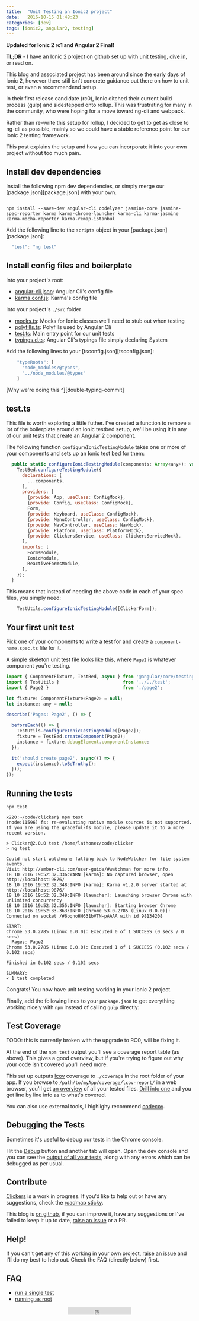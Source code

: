 ```yaml
---
title:  "Unit Testing an Ionic2 project"
date:   2016-10-15 01:48:23
categories: [dev]
tags: [ionic2, angular2, testing]
---
```


**Updated for Ionic 2 rc1 and Angular 2 Final!**

**TL;DR** - I have an Ionic 2 project on github set up with unit testing, [dive in][clicker-repo], or read on.

This blog and associated project has been around since the early days of Ionic 2, however there still isn't concrete guidance out there on how to unit test, or even a recommendend setup.

In their first release candidate (rc0), Ionic ditched their current build process (gulp) and sidestepped onto rollup. This was frustrating for many in the community, who were hoping for a move toward ng-cli and webpack.

Rather than re-write this setup for rollup, I decided to get to get as close to ng-cli as possible, mainly so we could have a stable reference point for our Ionic 2 testing framework.

This post explains the setup and how you can incorporate it into your own project without too much pain.

Install dev dependencies
------------------------

Install the following npm dev dependencies, or simply merge our [package.json][package.json] with your own.

<div class="highlighter-rouge">
<pre class="lowlight">
<code>
npm install --save-dev angular-cli codelyzer jasmine-core jasmine-spec-reporter karma karma-chrome-launcher karma-cli karma-jasmine karma-mocha-reporter karma-remap-istanbul</code>
</pre>
</div>

Add the following line to the `scripts` object in your [package.json][package.json]:

```javascript
  "test": "ng test"
```

Install config files and boilerplate
------------------------------------

Into your project's root:

* [angular-cli.json][angular-cli.json]: Angular Cli's config file
* [karma.conf.js][karma.conf.js]: Karma's config file

Into your project's `./src` folder

* [mocks.ts][mocks.ts]: Mocks for Ionic classes we'll need to stub out when testing
* [polyfills.ts][polyfills.ts]: Polyfills used by Angular Cli
* [test.ts][test.ts]: Main entry point for our unit tests
* [typings.d.ts][typings.d.ts]: Angular Cli's typings file simply declaring System

Add the following lines to your [tsconfig.json][tsconfig.json]:

```javascript
    "typeRoots": [
      "node_modules/@types",
      "../node_modules/@types"
    ]
```

[Why we're doing this ^][double-typing-commit]

test.ts
-------

This file is worth exploring a little futher. I've created a function to remove a lot of the boilerplate around an Ionic testbed setup, we'll be using it in any of our unit tests that create an Angular 2 component.

The following function `configureIonicTestingModule` takes one or more of your components and sets up an Ionic test bed for them:

```javascript
  public static configureIonicTestingModule(components: Array<any>): void {
    TestBed.configureTestingModule({
      declarations: [
        ...components,
      ],
      providers: [
        {provide: App, useClass: ConfigMock},
        {provide: Config, useClass: ConfigMock},
        Form,
        {provide: Keyboard, useClass: ConfigMock},
        {provide: MenuController, useClass: ConfigMock},
        {provide: NavController, useClass: NavMock},
        {provide: Platform, useClass: PlatformMock},
        {provide: ClickersService, useClass: ClickersServiceMock},
      ],
      imports: [
        FormsModule,
        IonicModule,
        ReactiveFormsModule,
      ],
    });
  }
```

This means that instead of needing the above code in each of your spec files, you simply need:

```javascript
    TestUtils.configureIonicTestingModule([ClickerForm]);
```

Your first unit test
--------------------

Pick one of your components to write a test for and create a `component-name.spec.ts` file for it.

A simple skeleton unit test file looks like this, where `Page2` is whatever component you're testing.

```javascript
import { ComponentFixture, TestBed, async } from '@angular/core/testing';
import { TestUtils }                        from '../../test';
import { Page2 }                            from './page2';

let fixture: ComponentFixture<Page2> = null;
let instance: any = null;

describe('Pages: Page2', () => {

  beforeEach(() => {
    TestUtils.configureIonicTestingModule([Page2]);
    fixture = TestBed.createComponent(Page2);
    instance = fixture.debugElement.componentInstance;
  });

  it('should create page2', async(() => {
    expect(instance).toBeTruthy();
  }));
});
```

Running the tests
-----------------

`npm test`

```
x220:~/code/clicker$ npm test
(node:11596) fs: re-evaluating native module sources is not supported. If you are using the graceful-fs module, please update it to a more recent version.

> Clicker@2.0.0 test /home/lathonez/code/clicker
> ng test

Could not start watchman; falling back to NodeWatcher for file system events.
Visit http://ember-cli.com/user-guide/#watchman for more info.
18 10 2016 19:52:32.336:WARN [karma]: No captured browser, open http://localhost:9876/
18 10 2016 19:52:32.348:INFO [karma]: Karma v1.2.0 server started at http://localhost:9876/
18 10 2016 19:52:32.349:INFO [launcher]: Launching browser Chrome with unlimited concurrency
18 10 2016 19:52:32.355:INFO [launcher]: Starting browser Chrome
18 10 2016 19:52:33.363:INFO [Chrome 53.0.2785 (Linux 0.0.0)]: Connected on socket /#6bqnoHH631bVTN-pAAAA with id 98134208

START:
Chrome 53.0.2785 (Linux 0.0.0): Executed 0 of 1 SUCCESS (0 secs / 0 secs)
  Pages: Page2
Chrome 53.0.2785 (Linux 0.0.0): Executed 1 of 1 SUCCESS (0.102 secs / 0.102 secs)

Finished in 0.102 secs / 0.102 secs

SUMMARY:
✔ 1 test completed
```

Congrats! You now have unit testing working in your Ionic 2 project.

Finally, add the following lines to your `package.json` to get everything working nicely with `npm` instead of calling `gulp` directly:

Test Coverage
--------------

TODO: this is currently broken with the upgrade to RC0, will be fixing it.

At the end of the `npm test` output you'll see a coverage report table (as above). This gives a good overview, but if you're trying to figure out why your code isn't covered you'll need more.

This set up outputs [lcov][lcov-home] coverage to `./coverage` in the root folder of your app. If you browse to `/path/to/myApp/coverage/lcov-report/` in a web browser, you'll get [an overview][lcov-index-ss] of all your tested files. [Drill into one][lcov-app-ss] and you get line by line info as to what's covered.

You can also use external tools, I highlighy recommend [codecov][clicker-codecov].

Debugging the Tests
--------------------

Sometimes it's useful to debug our tests in the Chrome console.

Hit the [Debug][karma-debug-ss] button and another tab will open. Open the dev console and you can see the [output of all your tests][karma-console-ss], along with any errors which can be debugged as per usual.

Contribute
----------

[Clickers][clicker-repo] is a work in progress. If you'd like to help out or have any suggestions, check the [roadmap sticky][clicker-issue-38].

This blog is [on github][blog-repo], if you can improve it, have any suggestions or I've failed to keep it up to date, [raise an issue][blog-issue-new] or a PR.

Help!
-----

If you can't get any of this working in your own project, [raise an issue][clicker-issue-new] and I'll do my best to help out. Check the FAQ (directly below) first.

FAQ
---

* [run a single test][clicker-issue-35]
* [running as root][clicker-issue-111]

<div align="center"><iframe src="https://ghbtns.com/github-btn.html?user=lathonez&repo=clicker&type=star&count=true" frameborder="0" scrolling="0" width="170px" height="20px"></iframe></div>

[angular-cli.json]:   https://github.com/lathonez/clicker/blob/master/angular-cli.json
[blog-issue-new]:     https://github.com/lathonez/lathonez.github.io/issues/new
[blog-repo]:          https://github.com/lathonez/lathonez.github.io
[clicker-codecov]:    https://codecov.io/github/lathonez/clicker?branch=master
[clicker-issue-111]:  https://github.com/lathonez/clicker/issues/111
[clicker-issue-35]:   https://github.com/lathonez/clicker/issues/35
[clicker-issue-38]:   https://github.com/lathonez/clicker/issues/38
[clicker-issue-new]:  https://github.com/lathonez/clicker/issues/new
[clicker-repo]:       http://github.com/lathonez/clicker
[karma-console-ss]:   /images/ionic2_unit_testing/karma-console-screenshot.png
[karma-debug-ss]:     /images/ionic2_unit_testing/karma-debug-screenshot.png
[karma.conf.js]:      https://github.com/lathonez/clicker/blob/master/karma.conf.js
[lcov-app-ss]:        /images/ionic2_unit_testing/lcov-app-screenshot.png
[lcov-home]:          http://ltp.sourceforge.net/coverage/lcov.php
[lcov-index-ss]:      /images/ionic2_unit_testing/lcov-index-screenshot.png
[mocks.ts]:           https://github.com/lathonez/clicker/blob/master/src/mocks.ts
[polyfills.ts]:       https://github.com/lathonez/clicker/blob/master/src/pollyfills.ts
[test.ts]:            https://github.com/lathonez/clicker/blob/master/src/test.ts
[typings.d.ts]:       https://github.com/lathonez/clicker/blob/master/src/typings.d.ts

